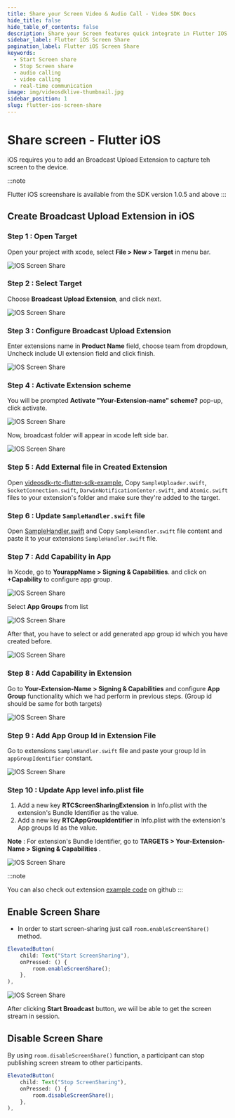 ```yaml
---
title: Share your Screen Video & Audio Call - Video SDK Docs
hide_title: false
hide_table_of_contents: false
description: Share your Screen features quick integrate in Flutter IOS with Video SDK to add live video & audio conferencing to your applications.
sidebar_label: Flutter iOS Screen Share
pagination_label: Flutter iOS Screen Share
keywords:
  - Start Screen share
  - Stop Screen share
  - audio calling
  - video calling
  - real-time communication
image: img/videosdklive-thumbnail.jpg
sidebar_position: 1
slug: flutter-ios-screen-share
---
```


# Share screen - Flutter iOS

iOS requires you to add an Broadcast Upload Extension to capture teh screen to the device.

:::note

Flutter iOS screenshare is available from the SDK version 1.0.5 and above
:::

## Create Broadcast Upload Extension in iOS

### Step 1 : Open Target

Open your project with xcode, select **File > New > Target** in menu bar.

![IOS Screen Share](/img/ios-screenshare/step1-xcode.png)

### Step 2 : Select Target

Choose **Broadcast Upload Extension**, and click next.

![IOS Screen Share](/img/ios-screenshare/step2-xcode.png)

### Step 3 : Configure Broadcast Upload Extension

Enter extensions name in **Product Name** field, choose team from dropdown, Uncheck include UI extension field and click finish.

![IOS Screen Share](/img/ios-screenshare/step3-xcode.png)

### Step 4 : Activate Extension scheme

You will be prompted **Activate "Your-Extension-name" scheme?** pop-up, click activate.

![IOS Screen Share](/img/ios-screenshare/step4-xcode.png)

Now, broadcast folder will appear in xcode left side bar.

![IOS Screen Share](/img/ios-screenshare/step5-xcode.png)

### Step 5 : Add External file in Created Extension

Open [videosdk-rtc-flutter-sdk-example](https://github.com/videosdk-live/videosdk-rtc-flutter-sdk-example/tree/main/ios/FlutterBroadcast), Copy `SampleUploader.swift`, `SocketConnection.swift`, `DarwinNotificationCenter.swift`, and `Atomic.swift` files to your extension's folder and make sure they're added to the target.

### Step 6 : Update `SampleHandler.swift` file

Open [SampleHandler.swift](https://github.com/videosdk-live/videosdk-rtc-flutter-sdk-example/blob/main/ios/FlutterBroadcast/SampleHandler.swift) and Copy `SampleHandler.swift` file content and paste it to your extensions `SampleHandler.swift` file.

### Step 7 : Add Capability in App

In Xcode, go to **YourappName > Signing & Capabilities**. and click on **+Capability** to configure app group.

![IOS Screen Share](/img/ios-screenshare/step8-xcode.png)

Select **App Groups** from list

![IOS Screen Share](/img/ios-screenshare/step9-xcode.png)

After that, you have to select or add generated app group id which you have created before.

![IOS Screen Share](/img/ios-screenshare/step10-xcode.png)

### Step 8 : Add Capability in Extension

Go to **Your-Extension-Name > Signing & Capabilities** and configure **App Group** functionality which we had perform in previous steps. (Group id should be same for both targets)

![IOS Screen Share](/img/ios-screenshare/step11-xcode.png)

### Step 9 : Add App Group Id in Extension File

Go to extensions `SampleHandler.swift` file and paste your group Id in `appGroupIdentifier` constant.

![IOS Screen Share](/img/ios-screenshare/step12-xcode.png)

### Step 10 : Update App level info.plist file

1.  Add a new key **RTCScreenSharingExtension** in Info.plist with the extension's Bundle Identifier as the value.
2.  Add a new key **RTCAppGroupIdentifier** in Info.plist with the extension's App groups Id as the value.

**Note** : For extension's Bundle Identifier, go to **TARGETS > Your-Extension-Name > Signing & Capabilities** .

![IOS Screen Share](/img/ios-screenshare/step13-xcode.png)

:::note

You can also check out extension [example code](https://github.com/videosdk-live/videosdk-rtc-flutter-sdk-example/tree/main/ios/FlutterBroadcast) on github
:::

## Enable Screen Share

- In order to start screen-sharing just call `room.enableScreenShare()` method.

```js
ElevatedButton(
    child: Text("Start ScreenSharing"),
    onPressed: () {
        room.enableScreenShare();
    },
),
```

![IOS Screen Share](/img/ios-screenshare/step23-xcode.png)

After clicking **Start Broadcast** button, we wiil be able to get the screen stream in session.

## Disable Screen Share

By using `room.disableScreenShare()` function, a participant can stop publishing screen stream to other participants.

```js
ElevatedButton(
    child: Text("Stop ScreenSharing"),
    onPressed: () {
        room.disableScreenShare();
    },
),
```

